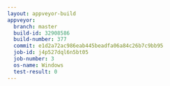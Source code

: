 ```yaml
---
layout: appveyor-build
appveyor:
  branch: master
  build-id: 32908586
  build-number: 377
  commit: e1d2a72ac986eab445beadfa06a84c26b7c9bb95
  job-id: j4p527dql6n5bt05
  job-number: 3
  os-name: Windows
  test-result: 0
---
```

